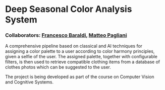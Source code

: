 # Deep Seasonal Color Analysis System
### Collaborators: [Francesco Baraldi](https://github.com/francescobaraldi), [Matteo Pagliani](https://github.com/MatteoPagliani)
A comprehensive pipeline based on classical and AI techniques for assigning a color palette to a user according to color harmony principles, given a selfie of the user. The assigned palette, together with configurable filters, is then used to retrieve compatible clothing items from a database of clothes photos which can be suggested to the user.

The project is being developed as part of the course on Computer Vision and Cognitive Systems.
